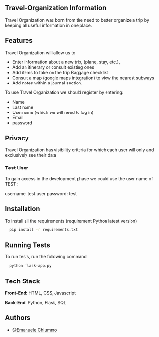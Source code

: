 ## Travel-Organization Information

Travel Organization was born from the need to better organize a trip by keeping all useful information in one place. 

## Features

Travel Organization will allow us to 
- Enter information about a new trip, (plane, stay, etc.), 
- Add an itinerary or consult existing ones
- Add items to take on the trip Baggage checklist
- Consult a map (google maps integration) to view the nearest subways
- Add notes within a journal section. 

To use Travel Organization we should register by entering:
- Name
- Last name 
- Username (which we will need to log in)
- Email
- password






## Privacy

Travel Organization has visibility criteria for which each user will only and exclusively see their data 

### Test User

To gain access in the development phase we could use the user name of TEST :

username: test.user
password: test

## Installation

To install all the requirements (requirement Python latest version)

```bash
  pip install -r requirements.txt
```

## Running Tests

To run tests, run the following command

```bash
  python flask-app.py
```

## Tech Stack

**Front-End:** HTML, CSS, Javascript

**Back-End:** Python, Flask, SQL


## Authors

- [@Emanuele Chiummo](https://github.com/Emanuele-Chiummo)

